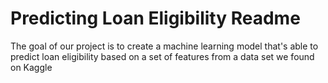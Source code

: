 # Predicting Loan Eligibility Readme
The goal of our project is to create a machine learning model that's able to predict loan eligibility based on a set of features from a data set we found on Kaggle 
